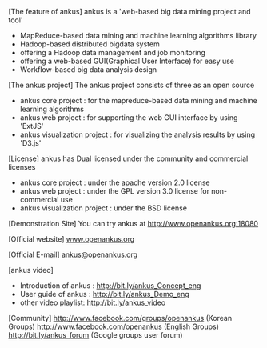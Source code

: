 [The feature of ankus]
 ankus is a 'web-based big data mining project and tool' 

 -  MapReduce-based data mining and machine learning algorithms library
 -  Hadoop-based distributed bigdata system
 -  offering a Hadoop data management and job monitoring 
 -  offering a web-based GUI(Graphical User Interface) for easy use
 -  Workflow-based big data analysis design

[The ankus project] 
 The ankus project consists of three as an open source 

 -  ankus core project
   : for the mapreduce-based data mining and machine learning algorithms
 -  ankus web project
   : for supporting the web GUI interface by using 'ExtJS'
 -  ankus visualization project
   : for visualizing the analysis results by using 'D3.js'

[License] 
 ankus has Dual licensed under the community and commercial licenses 

 -  ankus core project
   : under the apache version 2.0 license
 -  ankus web project
   : under the GPL version 3.0 license for non-commercial use
 -  ankus visualization project
   : under the BSD license
  
[Demonstration Site] 
 You can try ankus at
 http://www.openankus.org:18080

[Official website]
 www.openankus.org

[Official E-mail] 
 ankus@openankus.org

[ankus video] 
 -  Introduction of ankus : http://bit.ly/ankus_Concept_eng
 -  User guide of ankus : http://bit.ly/ankus_Demo_eng
 -  other video playlist: http://bit.ly/ankus_video

[Community]
 http://www.facebook.com/groups/openankus (Korean Groups)
 http://www.facebook.com/openankus (English Groups)
 http://bit.ly/ankus_forum (Google groups user forum)
